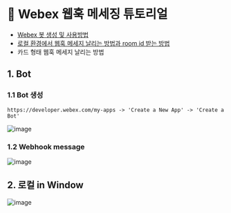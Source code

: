 # 📨 Webex 웹훅 메세징 튜토리얼
- [Webex 봇 생성 및 사용방법](#1.-Bot)
- [로컬 환경에서 웹훅 메세지 날리는 방법과 room id 받는 방법](#2.-로컬-in-Window)
- 카드 형태 웹훅 메세지 날리는 방법

## 1. Bot
### 1.1 Bot 생성
<pre><code>https://developer.webex.com/my-apps -> 'Create a New App' -> 'Create a Bot'</code></pre>
![image](https://github.com/user-attachments/assets/c8318ff5-f90d-435a-b0ba-f6e6a6348613)

### 1.2 Webhook message
![image](https://github.com/user-attachments/assets/77b5da55-f74b-4fa2-aa1c-3b3d8323123e)


## 2. 로컬 in Window
![image](https://github.com/user-attachments/assets/aac4ec28-e14b-4e83-8168-5850e3cb2931)
